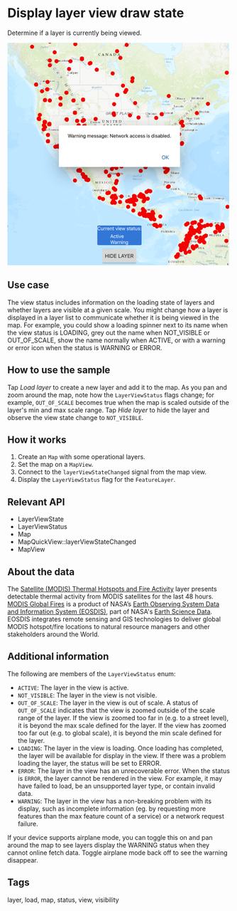 # Display layer view draw state

Determine if a layer is currently being viewed.

![](screenshot.png)

## Use case

The view status includes information on the loading state of layers and whether layers are visible at a given scale. You might change how a layer is displayed in a layer list to communicate whether it is being viewed in the map. For example, you could show a loading spinner next to its name when the view status is LOADING, grey out the name when NOT_VISIBLE or OUT_OF_SCALE, show the name normally when ACTIVE, or with a warning or error icon when the status is WARNING or ERROR.

## How to use the sample

Tap *Load layer* to create a new layer and add it to the map. As you pan and zoom around the map, note how the `LayerViewStatus` flags change; for example, `OUT_OF_SCALE` becomes true when the map is scaled outside of the layer's min and max scale range. Tap *Hide layer* to hide the layer and observe the view state change to `NOT_VISIBLE`.

## How it works

1. Create an `Map` with some operational layers.
2. Set the map on a `MapView`.
3. Connect to the `layerViewStateChanged` signal from the map view.
4. Display the `LayerViewStatus` flag for the `FeatureLayer`.

## Relevant API

* LayerViewState
* LayerViewStatus
* Map
* MapQuickView::layerViewStateChanged
* MapView

## About the data

The [Satellite (MODIS) Thermal Hotspots and Fire Activity](https://runtime.maps.arcgis.com/home/item.html?id=b8f4033069f141729ffb298b7418b653) layer presents detectable thermal activity from MODIS satellites for the last 48 hours. [MODIS Global Fires](https://earthdata.nasa.gov/earth-observation-data/near-real-time/firms/active-fire-data) is a product of NASA’s [Earth Observing System Data and Information System (EOSDIS)](https://earthdata.nasa.gov/about), part of NASA's [Earth Science Data](https://science.nasa.gov/earth-science/earth-data/). EOSDIS integrates remote sensing and GIS technologies to deliver global MODIS hotspot/fire locations to natural resource managers and other stakeholders around the World.

## Additional information

The following are members of the `LayerViewStatus` enum:

* `ACTIVE`: The layer in the view is active.
* `NOT_VISIBLE`: The layer in the view is not visible.
* `OUT_OF_SCALE`: The layer in the view is out of scale. A status of `OUT_OF_SCALE` indicates that the view is zoomed outside of the scale range of the layer. If the view is zoomed too far in (e.g. to a street level), it is beyond the max scale defined for the layer. If the view has zoomed too far out (e.g. to global scale), it is beyond the min scale defined for the layer.
* `LOADING`: The layer in the view is loading. Once loading has completed, the layer will be available for display in the view. If there was a problem loading the layer, the status will be set to ERROR.
* `ERROR`: The layer in the view has an unrecoverable error. When the status is `ERROR`, the layer cannot be rendered in the view. For example, it may have failed to load, be an unsupported layer type, or contain invalid data.
* `WARNING`: The layer in the view has a non-breaking problem with its display, such as incomplete information (eg. by requesting more features than the max feature count of a service) or a network request failure.

If your device supports airplane mode, you can toggle this on and pan around the map to see layers display the WARNING status when they cannot online fetch data. Toggle airplane mode back off to see the warning disappear.

## Tags

layer, load, map, status, view, visibility
